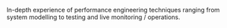 ---
---
In-depth experience of performance engineering techniques ranging from system modelling to testing and live monitoring / operations.
